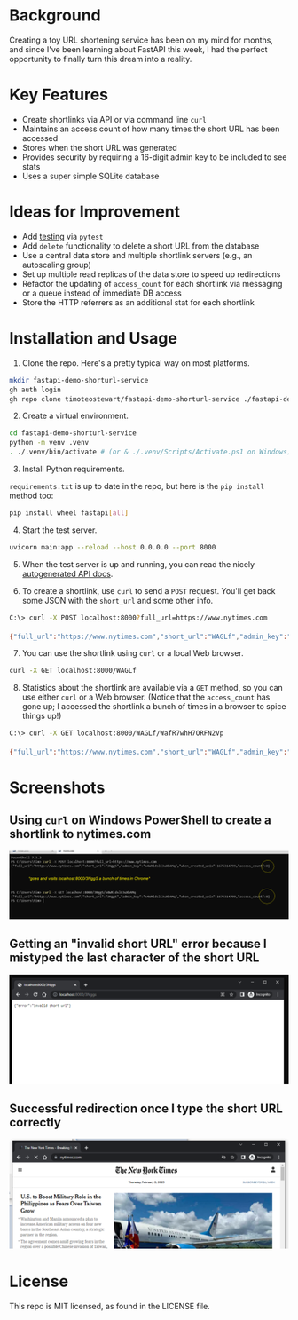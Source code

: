 
# Background

Creating a toy URL shortening service has been on my mind for months, and since I've been learning about FastAPI this week, I had the perfect opportunity to finally turn this dream into a reality.

# Key Features
- Create shortlinks via API or via command line `curl`
- Maintains an access count of how many times the short URL has been accessed
- Stores when the short URL was generated
- Provides security by requiring a 16-digit admin key to be included to see stats
- Uses a super simple SQLite database

# Ideas for Improvement
- Add [testing](https://fastapi.tiangolo.com/tutorial/testing/) via `pytest`
- Add `delete` functionality to delete a short URL from the database
- Use a central data store and multiple shortlink servers (e.g., an autoscaling group)
- Set up multiple read replicas of the data store to speed up redirections
- Refactor the updating of `access_count` for each shortlink via messaging or a queue instead of immediate DB access
- Store the HTTP referrers as an additional stat for each shortlink


# Installation and Usage

1. Clone the repo. Here's a pretty typical way on most platforms.

```bash
mkdir fastapi-demo-shorturl-service
gh auth login
gh repo clone timoteostewart/fastapi-demo-shorturl-service ./fastapi-demo-shorturl-service

```

2. Create a virtual environment.

```bash
cd fastapi-demo-shorturl-service
python -m venv .venv
. ./.venv/bin/activate # (or & ./.venv/Scripts/Activate.ps1 on Windows)
```

3. Install Python requirements.

`requirements.txt` is up to date in the repo, but here is the `pip install` method too:

```bash
pip install wheel fastapi[all]
```

4. Start the test server.

```bash
uvicorn main:app --reload --host 0.0.0.0 --port 8000
```

5. When the test server is up and running, you can read the nicely <a href="http://localhost:8000/docs">autogenerated API docs</a>.

6. To create a shortlink, use `curl` to send a `POST` request. You'll get back some JSON with the `short_url` and some other info.

```bash
C:\> curl -X POST localhost:8000?full_url=https://www.nytimes.com

{"full_url":"https://www.nytimes.com","short_url":"WAGLf","admin_key":"WafR7whH7ORFN2Vp","when_created_unix":1675316357,"access_count":0}
```

7. You can use the shortlink using `curl` or a local Web browser.

```bash
curl -X GET localhost:8000/WAGLf
```

8. Statistics about the shortlink are available via a `GET` method, so you can use either `curl` or a Web browser. (Notice that the `access_count` has gone up; I accessed the shortlink a bunch of times in a browser to spice things up!)

```bash
C:\> curl -X GET localhost:8000/WAGLf/WafR7whH7ORFN2Vp

{"full_url":"https://www.nytimes.com","short_url":"WAGLf","admin_key":"WafR7whH7ORFN2Vp","when_created_unix":1675316357,"access_count":6}
```



# Screenshots

## Using `curl` on Windows PowerShell to create a shortlink to nytimes.com

![](./screenshots/get-stats.png)

## Getting an "invalid short URL" error because I mistyped the last character of the short URL

![](./screenshots/invalid-url.png)

## Successful redirection once I type the short URL correctly

![](./screenshots/successful-redirection.png)






# License

This repo is MIT licensed, as found in the LICENSE file.

